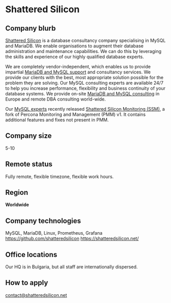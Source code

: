 # Shattered Silicon

## Company blurb

[Shattered Silicon](https://shatteredsilicon.net/) is a database consultancy company specialising in MySQL and MariaDB. We enable organisations to augment their database administration and maintenance capabilities. We can do this by leveraging the skills and experience of our highly qualified database experts.

We are completely vendor-independent, which enables us to provide impartial [MariaDB and MySQL support](https://shatteredsilicon.net/mariadb-mysql-support/) and consultancy services. We provide our clients with the best, most appropriate solution possible for the problem they are solving. Our MySQL consulting experts are available 24/7 to help you increase performance, flexibility and business continuity of your database systems. We provide on-site [MariaDB and MySQL consulting](https://shatteredsilicon.net/postgresql-mariadb-mysql-consulting/) in Europe and remote DBA consulting world-wide.

Our [MySQL experts](https://shatteredsilicon.net/mysql-experts/) recently released [Shattered Silicon Monitoring (SSM)](https://shatteredsilicon.net/mysql-monitoring-ssm/), a fork of Percona Monitoring and Management (PMM) v1. It contains additional features and fixes not present in PMM.

## Company size

5-10

## Remote status

Fully remote, flexible timezone, flexible work hours.

## Region

**Worldwide**

## Company technologies

MySQL, MariaDB, Linux, Prometheus, Grafana
<https://github.com/shatteredsilicon>
<https://shatteredsilicon.net/>

## Office locations

Our HQ is in Bulgaria, but all staff are internationally dispersed.

## How to apply

<contact@shatteredsilicon.net>
